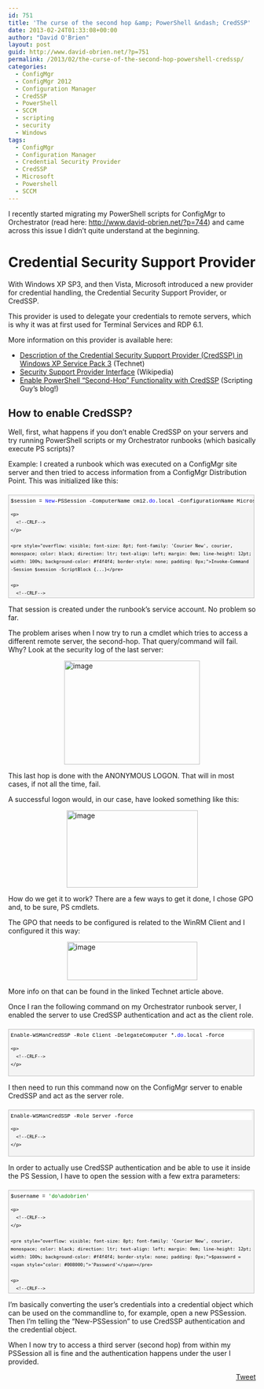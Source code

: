 ```yaml
---
id: 751
title: 'The curse of the second hop &amp; PowerShell &ndash; CredSSP'
date: 2013-02-24T01:33:08+00:00
author: "David O'Brien"
layout: post
guid: http://www.david-obrien.net/?p=751
permalink: /2013/02/the-curse-of-the-second-hop-powershell-credssp/
categories:
  - ConfigMgr
  - ConfigMgr 2012
  - Configuration Manager
  - CredSSP
  - PowerShell
  - SCCM
  - scripting
  - security
  - Windows
tags:
  - ConfigMgr
  - Configuration Manager
  - Credential Security Provider
  - CredSSP
  - Microsoft
  - Powershell
  - SCCM
---
```

I recently started migrating my PowerShell scripts for ConfigMgr to Orchestrator (read here: <a href="http://www.david-obrien.net/?p=744" onclick="_gaq.push(['_trackEvent', 'outbound-article', 'http://www.david-obrien.net/?p=744', 'http://www.david-obrien.net/?p=744']);" target="_blank">http://www.david-obrien.net/?p=744</a>) and came across this issue I didn’t quite understand at the beginning.

# Credential Security Support Provider

With Windows XP SP3, and then Vista, Microsoft introduced a new provider for credential handling, the Credential Security Support Provider, or CredSSP.
  
This provider is used to delegate your credentials to remote servers, which is why it was at first used for Terminal Services and RDP 6.1.

More information on this provider is available here:

  * <a href="http://support.microsoft.com/kb/951608" onclick="_gaq.push(['_trackEvent', 'outbound-article', 'http://support.microsoft.com/kb/951608', 'Description of the Credential Security Support Provider (CredSSP) in Windows XP Service Pack 3']);" target="_blank">Description of the Credential Security Support Provider (CredSSP) in Windows XP Service Pack 3</a> (Technet)
  * <a href="http://en.wikipedia.org/wiki/Security_Support_Provider_Interface" onclick="_gaq.push(['_trackEvent', 'outbound-article', 'http://en.wikipedia.org/wiki/Security_Support_Provider_Interface', 'Security Support Provider Interface']);" target="_blank">Security Support Provider Interface</a> (Wikipedia)
  * <a href="http://blogs.technet.com/b/heyscriptingguy/archive/2012/11/14/enable-powershell-quot-second-hop-quot-functionality-with-credssp.aspx" onclick="_gaq.push(['_trackEvent', 'outbound-article', 'http://blogs.technet.com/b/heyscriptingguy/archive/2012/11/14/enable-powershell-quot-second-hop-quot-functionality-with-credssp.aspx', 'Enable PowerShell &#8220;Second-Hop&#8221; Functionality with CredSSP']);" target="_blank">Enable PowerShell &#8220;Second-Hop&#8221; Functionality with CredSSP</a> (Scripting Guy’s blog!)

## How to enable CredSSP?

Well, first, what happens if you don’t enable CredSSP on your servers and try running PowerShell scripts or my Orchestrator runbooks (which basically execute PS scripts)?

Example: I created a runbook which was executed on a ConfigMgr site server and then tried to access information from a ConfigMgr Distribution Point. This was initialized like this:

<div id="codeSnippetWrapper" style="overflow: auto; cursor: text; font-size: 8pt; font-family: 'Courier New', courier, monospace; direction: ltr; text-align: left; margin: 20px 0px 10px; line-height: 12pt; max-height: 200px; width: 97.5%; background-color: #f4f4f4; border: silver 1px solid; padding: 4px;">
  <div id="codeSnippet" style="overflow: visible; font-size: 8pt; font-family: 'Courier New', courier, monospace; color: black; direction: ltr; text-align: left; line-height: 12pt; width: 100%; background-color: #f4f4f4; border-style: none; padding: 0px;">
    <pre style="overflow: visible; font-size: 8pt; font-family: 'Courier New', courier, monospace; color: black; direction: ltr; text-align: left; margin: 0em; line-height: 12pt; width: 100%; background-color: white; border-style: none; padding: 0px;">$session = <span style="color: #0000ff;">New</span>-PSSession -ComputerName cm12.<span style="color: #0000ff;">do</span>.local -ConfigurationName Microsoft.PowerShell32</pre>
    
    <p>
      <!--CRLF-->
    </p>
    
    <pre style="overflow: visible; font-size: 8pt; font-family: 'Courier New', courier, monospace; color: black; direction: ltr; text-align: left; margin: 0em; line-height: 12pt; width: 100%; background-color: #f4f4f4; border-style: none; padding: 0px;">Invoke-Command -Session $session -ScriptBlock {...}</pre>
    
    <p>
      <!--CRLF-->
    </p>
  </div>
</div>

That session is created under the runbook’s service account. No problem so far.
  
The problem arises when I now try to run a cmdlet which tries to access a different remote server, the second-hop. That query/command will fail. Why? Look at the security log of the last server:

<a href="http://www.david-obrien.net/wp-content/uploads/2013/02/image5.png" onclick="_gaq.push(['_trackEvent', 'outbound-article', 'http://www.david-obrien.net/wp-content/uploads/2013/02/image5.png', '']);" class="broken_link"><img style="background-image: none; float: none; padding-top: 0px; padding-left: 0px; margin-left: auto; display: block; padding-right: 0px; margin-right: auto; border: 0px;" title="image" alt="image" src="http://www.david-obrien.net/wp-content/uploads/2013/02/image_thumb5.png" width="276" height="211" border="0" /></a>

This last hop is done with the ANONYMOUS LOGON. That will in most cases, if not all the time, fail.
  
A successful logon would, in our case, have looked something like this:

<a href="http://www.david-obrien.net/wp-content/uploads/2013/02/image6.png" onclick="_gaq.push(['_trackEvent', 'outbound-article', 'http://www.david-obrien.net/wp-content/uploads/2013/02/image6.png', '']);" class="broken_link"><img style="background-image: none; float: none; padding-top: 0px; padding-left: 0px; margin-left: auto; display: block; padding-right: 0px; margin-right: auto; border: 0px;" title="image" alt="image" src="http://www.david-obrien.net/wp-content/uploads/2013/02/image_thumb6.png" width="267" height="157" border="0" /></a>

How do we get it to work? There are a few ways to get it done, I chose GPO and, to be sure, PS cmdlets.

The GPO that needs to be configured is related to the WinRM Client and I configured it this way:

<a href="http://www.david-obrien.net/wp-content/uploads/2013/02/image7.png" onclick="_gaq.push(['_trackEvent', 'outbound-article', 'http://www.david-obrien.net/wp-content/uploads/2013/02/image7.png', '']);" class="broken_link"><img style="background-image: none; float: none; padding-top: 0px; padding-left: 0px; margin-left: auto; display: block; padding-right: 0px; margin-right: auto; border: 0px;" title="image" alt="image" src="http://www.david-obrien.net/wp-content/uploads/2013/02/image_thumb7.png" width="265" height="78" border="0" /></a>

More info on that can be found in the linked Technet article above.

Once I ran the following command on my Orchestrator runbook server, I enabled the server to use CredSSP authentication and act as the client role.

<div id="codeSnippetWrapper" style="overflow: auto; cursor: text; font-size: 8pt; font-family: 'Courier New', courier, monospace; direction: ltr; text-align: left; margin: 20px 0px 10px; line-height: 12pt; max-height: 200px; width: 97.5%; background-color: #f4f4f4; border: silver 1px solid; padding: 4px;">
  <div id="codeSnippet" style="overflow: visible; font-size: 8pt; font-family: 'Courier New', courier, monospace; color: black; direction: ltr; text-align: left; line-height: 12pt; width: 100%; background-color: #f4f4f4; border-style: none; padding: 0px;">
    <pre style="overflow: visible; font-size: 8pt; font-family: 'Courier New', courier, monospace; color: black; direction: ltr; text-align: left; margin: 0em; line-height: 12pt; width: 100%; background-color: white; border-style: none; padding: 0px;">Enable-WSManCredSSP -Role Client -DelegateComputer *.<span style="color: #0000ff;">do</span>.local -force</pre>
    
    <p>
      <!--CRLF-->
    </p>
  </div>
</div>

I then need to run this command now on the ConfigMgr server to enable CredSSP and act as the server role.

<div id="codeSnippetWrapper" style="overflow: auto; cursor: text; font-size: 8pt; font-family: 'Courier New', courier, monospace; direction: ltr; text-align: left; margin: 20px 0px 10px; line-height: 12pt; max-height: 200px; width: 97.5%; background-color: #f4f4f4; border: silver 1px solid; padding: 4px;">
  <div id="codeSnippet" style="overflow: visible; font-size: 8pt; font-family: 'Courier New', courier, monospace; color: black; direction: ltr; text-align: left; line-height: 12pt; width: 100%; background-color: #f4f4f4; border-style: none; padding: 0px;">
    <pre style="overflow: visible; font-size: 8pt; font-family: 'Courier New', courier, monospace; color: black; direction: ltr; text-align: left; margin: 0em; line-height: 12pt; width: 100%; background-color: white; border-style: none; padding: 0px;">Enable-WSManCredSSP -Role Server -force</pre>
    
    <p>
      <!--CRLF-->
    </p>
  </div>
</div>

In order to actually use CredSSP authentication and be able to use it inside the PS Session, I have to open the session with a few extra parameters:

<div id="codeSnippetWrapper" style="overflow: auto; cursor: text; font-size: 8pt; font-family: 'Courier New', courier, monospace; direction: ltr; text-align: left; margin: 20px 0px 10px; line-height: 12pt; max-height: 200px; width: 97.5%; background-color: #f4f4f4; border: silver 1px solid; padding: 4px;">
  <div id="codeSnippet" style="overflow: visible; font-size: 8pt; font-family: 'Courier New', courier, monospace; color: black; direction: ltr; text-align: left; line-height: 12pt; width: 100%; background-color: #f4f4f4; border-style: none; padding: 0px;">
    <pre style="overflow: visible; font-size: 8pt; font-family: 'Courier New', courier, monospace; color: black; direction: ltr; text-align: left; margin: 0em; line-height: 12pt; width: 100%; background-color: white; border-style: none; padding: 0px;">$username = <span style="color: #008000;">'do\adobrien'</span></pre>
    
    <p>
      <!--CRLF-->
    </p>
    
    <pre style="overflow: visible; font-size: 8pt; font-family: 'Courier New', courier, monospace; color: black; direction: ltr; text-align: left; margin: 0em; line-height: 12pt; width: 100%; background-color: #f4f4f4; border-style: none; padding: 0px;">$password = <span style="color: #008000;">'Password'</span></pre>
    
    <p>
      <!--CRLF-->
    </p>
    
    <pre style="overflow: visible; font-size: 8pt; font-family: 'Courier New', courier, monospace; color: black; direction: ltr; text-align: left; margin: 0em; line-height: 12pt; width: 100%; background-color: white; border-style: none; padding: 0px;">$cred = <span style="color: #0000ff;">New</span>-<span style="color: #0000ff;">Object</span> System.Management.Automation.PSCredential -ArgumentList @($username,(ConvertTo-SecureString -<span style="color: #0000ff;">String</span> $password -AsPlainText -Force))</pre>
    
    <p>
      <!--CRLF-->
    </p>
    
    <pre style="overflow: visible; font-size: 8pt; font-family: 'Courier New', courier, monospace; color: black; direction: ltr; text-align: left; margin: 0em; line-height: 12pt; width: 100%; background-color: #f4f4f4; border-style: none; padding: 0px;"></pre>
    
    <p>
      <!--CRLF-->
    </p>
    
    <pre style="overflow: visible; font-size: 8pt; font-family: 'Courier New', courier, monospace; color: black; direction: ltr; text-align: left; margin: 0em; line-height: 12pt; width: 100%; background-color: white; border-style: none; padding: 0px;"><span style="color: #0000ff;">New</span>-PSSession -ComputerName cm12.<span style="color: #0000ff;">do</span>.local -ConfigurationName Microsoft.PowerShell32 -Authentication Credssp -Credential $cred</pre>
    
    <p>
      <!--CRLF-->
    </p>
  </div>
</div>

I’m basically converting the user’s credentials into a credential object which can be used on the commandline to, for example, open a new PSSession. Then I’m telling the “New-PSSession” to use CredSSP authentication and the credential object.

When I now try to access a third server (second hop) from within my PSSession all is fine and the authentication happens under the user I provided. 

<div style="float: right; margin-left: 10px;">
  <a href="https://twitter.com/share" onclick="_gaq.push(['_trackEvent', 'outbound-article', 'https://twitter.com/share', 'Tweet']);" class="twitter-share-button" data-hashtags="ConfigMgr,Configuration+Manager,Credential+Security+Provider,CredSSP,Microsoft,Powershell,SCCM" data-count="vertical" data-url="http://www.david-obrien.net/2013/02/the-curse-of-the-second-hop-powershell-credssp/">Tweet</a>
</div>
